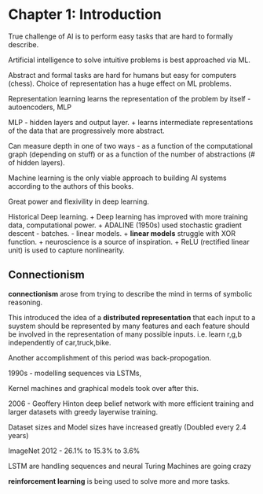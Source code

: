 # Chapter 1: Introduction

True challenge of AI is to perform easy tasks that are hard to formally describe. 

Artificial intelligence to solve intuitive problems is best approached via ML.

Abstract and formal tasks are hard for humans but easy for computers (chess).
Choice of representation has a huge effect on ML problems.

Representation learning learns the representation of the problem by itself - autoencoders, MLP

MLP - hidden layers and output layer.
    + learns intermediate representations of the data that are progressively more abstract.

Can measure depth in one of two ways - as a function of the computational graph (depending on stuff) or as a function of the number of abstractions (# of hidden layers).

Machine learning is the only viable approach to building AI systems according to the authors of this books.

Great power and flexivility in deep learning.

Historical Deep learning.
    + Deep learning has improved with more training data, computational power.
    + ADALINE (1950s) used stochastic gradient descent - batches.  - linear models.
    + **linear models** struggle with XOR function.
    + neuroscience is a source of inspiration.
    + ReLU (rectified linear unit) is used to capture nonlinearity.

## Connectionism
**connectionism** arose from trying to describe the mind in terms of symbolic reasoning.

This introduced the idea of a **distributed representation** that each input to a suystem should be represented by many features and each feature should be involved in the representation of many possible inputs. i.e. learn r,g,b independently of car,truck,bike.

Another accomplishment of this period was back-propogation. 

1990s - modelling sequences via LSTMs,

Kernel machines and graphical models took over after this. 

2006 - Geoffery Hinton deep belief network with more efficient training and larger datasets with greedy layerwise training.

Dataset sizes and Model sizes have increased greatly (Doubled every 2.4 years)

ImageNet 2012 - 26.1% to 15.3% to 3.6%

LSTM are handling sequences and 
neural Turing Machines are going crazy

**reinforcement learning** is being used to solve more and more tasks.
